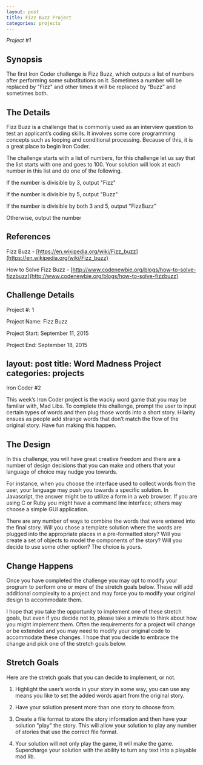 ```yaml
---
layout: post
title: Fizz Buzz Project
categories: projects
---
```

*Project #1*

## Synopsis

The first Iron Coder challenge is Fizz Buzz, which outputs a list of numbers after performing some substitutions on it.  Sometimes a number will be replaced by "Fizz" and other times it will be replaced by “Buzz” and sometimes both.

## The Details

Fizz Buzz is a challenge that is commonly used as an interview question to test an applicant’s coding skills. It involves some core programming concepts such as looping and conditional processing.  Because of this, it is a great place to begin Iron Coder.

The challenge starts with a list of numbers, for this challenge let us say that the list starts with one and goes to 100.  Your solution will look at each number in this list and do one of the following.

If the number is divisible by 3, output "Fizz"

If the number is divisible by 5, output "Buzz"

If the number is divisible by both 3 and 5, output "FizzBuzz"

Otherwise, output the number

## References

Fizz Buzz - [https://en.wikipedia.org/wiki/Fizz_buzz](https://en.wikipedia.org/wiki/Fizz_buzz)

How to Solve Fizz Buzz - [http://www.codenewbie.org/blogs/how-to-solve-fizzbuzz](http://www.codenewbie.org/blogs/how-to-solve-fizzbuzz)

## Challenge Details

Project #: 1

Project Name: Fizz Buzz

Project Start: September 11, 2015

Project End: September 18, 2015

layout: post
title: Word Madness Project
categories: projects
---


Iron Coder #2

This week’s Iron Coder project is the wacky word game that you may be familiar with, Mad Libs.  To complete this challenge, prompt the user to input certain types of words and then plug those words into a short story.  Hilarity ensues as people add strange words that don’t match the flow of the original story. Have fun making this happen.

## The Design

In this challenge, you will have great creative freedom and there are a number of design decisions that you can make and others that your language of choice may nudge you towards.

For instance, when you choose the interface used to collect words from the user, your language may push you towards a specific solution.  In Javascript, the answer might be to utilize a form in a web browser.  If you are using C or Ruby you might have a command line interface; others may choose a simple GUI application.

There are any number of ways to combine the words that were entered into the final story.  Will you chose a template solution where the words are plugged into the appropriate places in a pre-formatted story?  Will you create a set of objects to model the components of the story?  Will you decide to use some other option? The choice is yours.

## Change Happens

Once you have completed the challenge you may opt to modify your program to perform one or more of the stretch goals below. These will add additional complexity to a project and may force you to modify your original design to accommodate them.

I hope that you take the opportunity to implement one of these stretch goals, but even if you decide not to, please take a minute to think about how you might implement them.  Often the requirements for a project will change or be extended and you may need to modify your original code to accommodate these changes. I hope that you decide to embrace the change and pick one of the stretch goals below.

## Stretch Goals

Here are the stretch goals that you can decide to implement, or not.

1. Highlight the user’s words in your story in some way, you can use any means you like to set the added words apart from the original story.

2. Have your solution present more than one story to choose from.

3. Create a file format to store the story information and then have your solution "play" the story.  This will allow your solution to play any number of stories that use the correct file format.

4. Your solution will not only play the game, it will make the game.  Supercharge your solution with the ability to turn any text into a playable mad lib.

